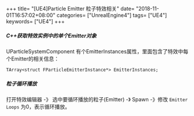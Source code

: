+++
title= "[UE4]Particle Emitter 粒子特效相关"
date= "2018-11-01T16:57:02+08:00"
categories= ["UnrealEngine4"]
tags= ["UE4"]
keywords= ["UE4"]
+++

##### C++获取特效实例中的单个Emitter对象

UParticleSystemComponent 有个EmitterInstances属性，里面包含了特效中每个Emitter的相关信息：

    TArray<struct FParticleEmitterInstance*> EmitterInstances;

##### 粒子循环播放

打开特效编辑器 -》 选中要循环播放的粒子(Emitter) -》 Spawn -》修改 `Emitter Loops` 为0，表示循环播放。